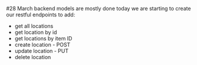 #28 March
backend models are mostly done
today we are starting to create our restful endpoints
to add:

- get all locations
- get location by id
- get locations by item ID
- create location - POST
- update location - PUT
- delete location
